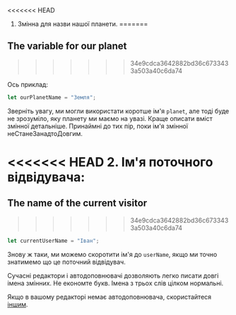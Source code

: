 <<<<<<< HEAD
1. Змінна для назви нашої планети.
=======
## The variable for our planet
>>>>>>> 34e9cdca3642882bd36c6733433a503a40c6da74

Ось приклад:

```js
let ourPlanetName = "Земля";
```

Зверніть увагу, ми могли використати коротше ім'я `planet`, але тоді буде не зрозуміло, яку планету ми маємо на увазі. Краще описати вміст змінної детальніше. Принаймні до тих пір, поки ім'я змінної неСтанеЗанадтоДовгим.

<<<<<<< HEAD
2. Ім'я поточного відвідувача:
=======
## The name of the current visitor
>>>>>>> 34e9cdca3642882bd36c6733433a503a40c6da74

```js
let currentUserName = "Іван";
```

Знову ж таки, ми можемо скоротити ім'я до `userName`, якщо ми точно знатимемо що це поточний відвідувач.

Сучасні редактори і автодоповнювачі дозволяють легко писати довгі імена змінних. Не економте букв. Імена з трьох слів цілком нормальні.

Якщо в вашому редакторі немає автодоповнювача, скористайтеся [іншим](/code-editors).
